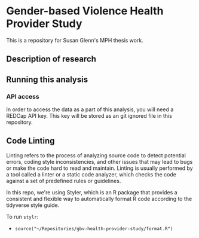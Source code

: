 # Gender-based Violence Health Provider Study
This is a repository for Susan Glenn's MPH thesis work. 

## Description of research

## Running this analysis

### API access

In order to access the data as a part of this analysis, you will need a REDCap API key. This key will be stored as an git ignored file in this repository. 

## Code Linting

Linting refers to the process of analyzing source code to detect potential errors, coding style inconsistencies, and other issues that may lead to bugs or make the code hard to read and maintain. Linting is usually performed by a tool called a linter or a static code analyzer, which checks the code against a set of predefined rules or guidelines.

In this repo, we're using Styler, which is an R package that provides a consistent and flexible way to automatically format R code according to the tidyverse style guide.

To run `stylr`: 
- `source("~/Repositories/gbv-health-provider-study/format.R")`